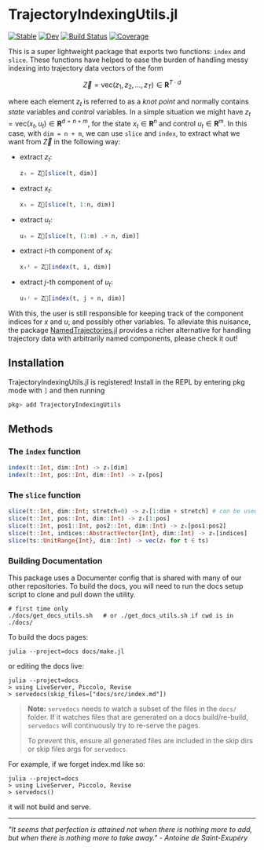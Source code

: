 # TrajectoryIndexingUtils.jl

[![Stable](https://img.shields.io/badge/docs-stable-blue.svg)](https://harmoniqs.github.io/TrajectoryIndexingUtils.jl/stable/)
[![Dev](https://img.shields.io/badge/docs-dev-blue.svg)](https://harmoniqs.github.io/TrajectoryIndexingUtils.jl/dev/)
[![Build Status](https://github.com/harmoniqs/TrajectoryIndexingUtils.jl/actions/workflows/CI.yml/badge.svg?branch=main)](https://github.com/harmoniqs/TrajectoryIndexingUtils.jl/actions/workflows/CI.yml?query=branch%3Amain)
[![Coverage](https://codecov.io/gh/harmoniqs/TrajectoryIndexingUtils.jl/branch/main/graph/badge.svg)](https://codecov.io/gh/harmoniqs/TrajectoryIndexingUtils.jl)

This is a super lightweight package that exports two functions: `index` and `slice`.  These functions have helped to ease the burden of handling messy indexing into trajectory data vectors of the form 

```math
\vec Z = \text{vec}\left(z_1, z_2, \ldots, z_T\right) \in \mathbf{R}^{T \cdot d}
```

where each element $z_t$ is referred to as a *knot point* and normally contains *state* variables and *control* variables. In a simple situation we might have $z_t = \text{vec} (x_t, u_t) \in \mathbf{R}^{d = n+m}$, for the state $x_t \in \mathbf{R}^n$ and control $u_t \in \mathbf{R}^m$.  In this case, with  `dim = n + m`, we can use `slice` and `index`, to extract what we want from $\vec Z$ in the following way:

* extract $z_t$:
    ```julia
    zₜ = Z⃗[slice(t, dim)]
    ```
* extract $x_t$:
    ```julia
    xₜ = Z⃗[slice(t, 1:n, dim)]
    ```
* extract $u_t$:
    ```julia
    uₜ = Z⃗[slice(t, (1:m) .+ n, dim)]
    ```
* extract $i$-th component of $x_t$:
    ```julia
    xₜⁱ = Z⃗[index(t, i, dim)]
    ```
* extract $j$-th component of $u_t$:
    ```julia
    uₜʲ = Z⃗[index(t, j + n, dim)]
    ```

With this, the user is still responsible for keeping track of the component indices for $x$ and $u$, and possibly other variables. To alleviate this nuisance, the package [NamedTrajectories.jl](https://github.com/harmoniqs/NamedTrajectories.jl) provides a richer alternative for handling trajectory data with arbitrarily named components, please check it out!


## Installation

TrajectoryIndexingUtils.jl is registered! Install in the REPL by entering pkg mode with `]` and then running 

```julia
pkg> add TrajectoryIndexingUtils
```

## Methods 

### The `index` function

```julia
index(t::Int, dim::Int) -> zₜ[dim]
index(t::Int, pos::Int, dim::Int) -> zₜ[pos]
``` 

### The `slice` function

```julia
slice(t::Int, dim::Int; stretch=0) -> zₜ[1:dim + stretch] # can be used to extract, e.g., [xₜ; xₜ₊₁], with stretch = dim
slice(t::Int, pos::Int, dim::Int) -> zₜ[1:pos]
slice(t::Int, pos1::Int, pos2::Int, dim::Int) -> zₜ[pos1:pos2]
slice(t::Int, indices::AbstractVector{Int}, dim::Int) -> zₜ[indices]
slice(ts::UnitRange{Int}, dim::Int) -> vec(zₜ for t ∈ ts)
```


### Building Documentation
This package uses a Documenter config that is shared with many of our other repositories. To build the docs, you will need to run the docs setup script to clone and pull down the utility. 
```
# first time only
./docs/get_docs_utils.sh   # or ./get_docs_utils.sh if cwd is in ./docs/
```

To build the docs pages:
```
julia --project=docs docs/make.jl
```

or editing the docs live:
```
julia --project=docs
> using LiveServer, Piccolo, Revise
> servedocs(skip_files=["docs/src/index.md"])
```

> **Note:** `servedocs` needs to watch a subset of the files in the `docs/` folder. If it watches files that are generated on a docs build/re-build, `servedocs` will continuously try to re-serve the pages.
> 
> To prevent this, ensure all generated files are included in the skip dirs or skip files args for `servedocs`.

For example, if we forget index.md like so:
```
julia --project=docs
> using LiveServer, Piccolo, Revise
> servedocs()
```
it will not build and serve.

-----

*"It seems that perfection is attained not when there is nothing more to add, but when there is nothing more to take away." - Antoine de Saint-Exupéry*